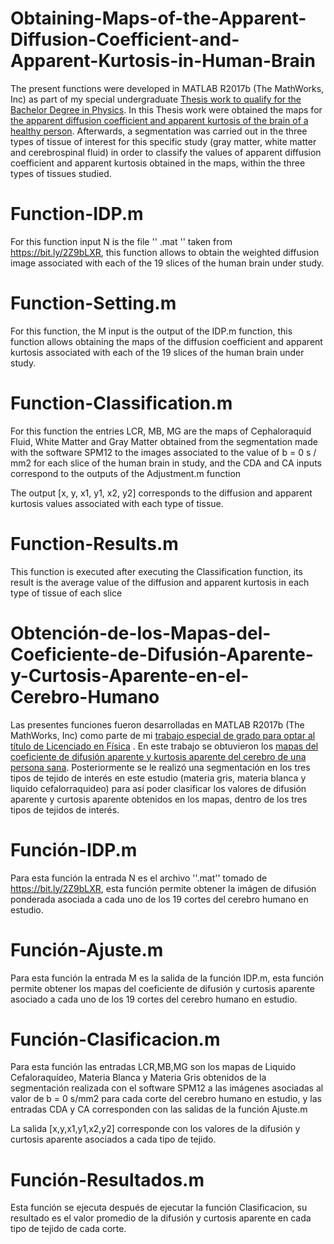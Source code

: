 # Obtaining-Maps-of-the-Apparent-Diffusion-Coefficient-and-Apparent-Kurtosis-in-Human-Brain
The present functions were developed in MATLAB R2017b (The MathWorks, Inc) as part of my special undergraduate [Thesis work to qualify for the Bachelor Degree in Physics](https://www.researchgate.net/publication/332705479_Analisis_de_la_Difusion_y_Curtosis_Aparentes_en_Imagenes_de_Resonancia_Magnetica). In this Thesis work were obtained the maps for [the apparent diffusion coefficient and apparent kurtosis of the brain of a healthy person](https://datadryad.org/stash/dataset/doi:10.5061/dryad.9bc43). Afterwards, a segmentation was carried out in the three types of tissue of interest for this specific study (gray matter, white matter and cerebrospinal fluid) in order to classify the values of apparent diffusion coefficient and apparent kurtosis obtained in the maps, within the three types of tissues studied.

# Function-IDP.m
For this function input N is the file '' .mat '' taken from https://bit.ly/2Z9bLXR, this function allows to obtain the weighted diffusion image associated with each of the 19 slices of the human brain under study.

# Function-Setting.m
For this function, the M input is the output of the IDP.m function, this function allows obtaining the maps of the diffusion coefficient and apparent kurtosis associated with each of the 19 slices of the human brain under study.

# Function-Classification.m
For this function the entries LCR, MB, MG are the maps of Cephaloraquid Fluid, White Matter and Gray Matter obtained from the segmentation made with the software SPM12 to the images associated to the value of b = 0 s / mm2 for each slice of the human brain in study, and the CDA and CA inputs correspond to the outputs of the Adjustment.m function

The output [x, y, x1, y1, x2, y2] corresponds to the diffusion and apparent kurtosis values   associated with each type of tissue.

# Function-Results.m
This function is executed after executing the Classification function, its result is the average value of the diffusion and apparent kurtosis in each type of tissue of each slice

# Obtención-de-los-Mapas-del-Coeficiente-de-Difusión-Aparente-y-Curtosis-Aparente-en-el-Cerebro-Humano
Las presentes funciones fueron desarrolladas en MATLAB R2017b (The MathWorks, Inc) como parte de mi [trabajo especial de grado para optar al título de Licenciado en Física](https://www.researchgate.net/publication/332705479_Analisis_de_la_Difusion_y_Curtosis_Aparentes_en_Imagenes_de_Resonancia_Magnetica) . En este trabajo se obtuvieron los [mapas del coeficiente de difusión aparente y kurtosis aparente del cerebro  de una persona sana](https://datadryad.org/stash/dataset/doi:10.5061/dryad.9bc43). Posteriormente se le realizó una segmentación en los tres tipos de tejido de interés en este estudio (materia gris, materia blanca y liquido cefalorraquideo) para así poder clasificar los valores de difusión aparente y curtosis aparente obtenidos en los mapas, dentro de los tres tipos de tejidos de interés.

# Función-IDP.m
Para esta función la entrada N es el archivo ''.mat'' tomado de https://bit.ly/2Z9bLXR, esta función permite obtener la imágen de difusión ponderada asociada a cada uno de los 19 cortes del cerebro humano en estudio.

# Función-Ajuste.m
Para esta función la entrada M es la salida de la función IDP.m, esta función permite obtener los mapas del coeficiente de difusión y curtosis aparente asociado a cada uno de los 19 cortes del cerebro humano en estudio.

# Función-Clasificacion.m
Para esta función las entradas LCR,MB,MG son los mapas de Liquido Cefaloraquídeo, Materia Blanca y Materia Gris obtenidos de la segmentación realizada con el software SPM12 a las imágenes asociadas al valor de b = 0 s/mm2 para cada corte del cerebro humano en estudio, y las entradas CDA y CA corresponden con las salidas de la función Ajuste.m

La salida [x,y,x1,y1,x2,y2] corresponde con los valores de la difusión y curtosis aparente asociados a cada tipo de tejido.

# Función-Resultados.m
Esta función se ejecuta después de ejecutar la función Clasificacion, su resultado es el valor promedio de la difusión y curtosis aparente en cada tipo de tejido de cada corte.

